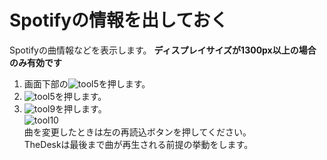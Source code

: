 # Spotifyの情報を出しておく
Spotifyの曲情報などを表示します。
__ディスプレイサイズが1300px以上の場合のみ有効です__  
1. 画面下部の![tool5](https://dl.thedesk.top/media/tool5.PNG)を押します。  
1. ![tool5](https://dl.thedesk.top/media/tool5.PNG)を押します。  
1. ![tool9](https://dl.thedesk.top/media/tool9.PNG)を押します。  
![tool10](https://dl.thedesk.top/media/tool10.PNG)  
曲を変更したときは左の再読込ボタンを押してください。  
TheDeskは最後まで曲が再生される前提の挙動をします。
